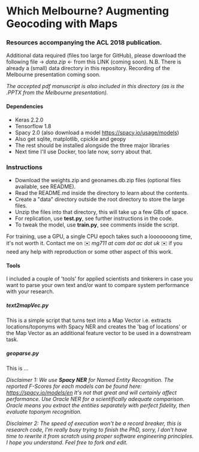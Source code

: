 # Which Melbourne? Augmenting Geocoding with Maps

### Resources accompanying the ACL 2018 publication.

Additional data required (files too large for GitHub), please download the following file -> *data.zip* <- from this LINK (coming soon). N.B. There is already a (small) data directory in this repository. Recording of the Melbourne presentation coming soon.

*The accepted pdf manuscript is also included in this directory (as is the .PPTX from the Melbourne presentation).*

#### Dependencies
* Keras 2.2.0
* Tensorflow 1.8
* Spacy 2.0 (also download a model https://spacy.io/usage/models)
* Also get sqlite, matplotlib, cpickle and geopy
* The rest should be installed alongside the three major libraries
* Next time I'll use Docker, too late now, sorry about that.

### Instructions
* Download the weights.zip and geonames.db.zip files (optional files available, see README).
* Read the README.md inside the directory to learn about the contents.
* Create a "data" directory outside the root directory to store the large files.
* Unzip the files into that directory, this will take up a few GBs of space.
* For replication, use **test.py**, see further instructions in the code.
* To tweak the model, use **train.py**, see comments inside the script.

For training, use a GPU, a single CPU epoch takes such a looooooong time, it's not worth it. Contact me on :envelope: *mg711 at cam dot ac dot uk* :envelope: if you need any help with reproduction or some other aspect of this work.

#### Tools
I included a couple of 'tools' for applied scientists and tinkerers in case you want to parse your own text and/or want to compare system performance with your research.
##### text2mapVec.py
This is a simple script that turns text into a Map Vector i.e. extracts locations/toponyms with Spacy NER and creates the 'bag of locations' or the Map Vector as an additional feature vector to be used in a downstream task.
##### geoparse.py
This is ...

*Disclaimer 1: We use **Spacy NER** for Named Entity Recognition. The reported F-Scores for each models can be found here: https://spacy.io/models/en It's not that great and will certainly affect performance. Use Oracle NER for a scientifically adequate comparison. Oracle means you extract the entities separately with perfect fidelity, then evaluate toponym recognition.*

*Disclaimer 2: The speed of execution won't be a record breaker, this is research code, I'm really busy trying to finish the PhD, sorry, I don't have time to rewrite it from scratch using proper software engineering principles. I hope you understand. Feel free to fork and edit.*
